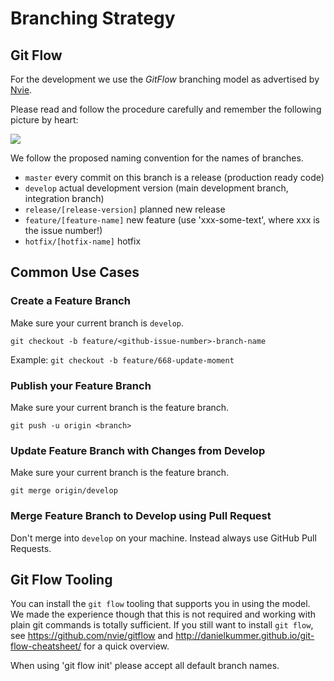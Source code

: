 # Branching Strategy

## Git Flow

For the development we use the *GitFlow* branching model as advertised by [Nvie](http://nvie.com/posts/a-successful-git-branching-model/).

Please read and follow the procedure carefully and remember the following picture by heart:

![](http://nvie.com/img/git-model@2x.png)

We follow the proposed naming convention for the names of branches.

* `master` every commit on this branch is a release (production ready code)
* `develop` actual development version (main development branch, integration branch)
* `release/[release-version]` planned new release
* `feature/[feature-name]` new feature (use 'xxx-some-text', where xxx is the issue number!)
* `hotfix/[hotfix-name]` hotfix

## Common Use Cases

### Create a Feature Branch

Make sure your current branch is `develop`.

```
git checkout -b feature/<github-issue-number>-branch-name
```

Example: `git checkout -b feature/668-update-moment`

### Publish your Feature Branch

Make sure your current branch is the feature branch.

```
git push -u origin <branch>
```

### Update Feature Branch with Changes from Develop

Make sure your current branch is the feature branch.
```
git merge origin/develop
```

### Merge Feature Branch to Develop using Pull Request

Don't merge into `develop` on your machine. Instead always use GitHub Pull Requests.

## Git Flow Tooling

You can install the `git flow` tooling that supports you in using the model. We made the experience though that this
is not required and working with plain git commands is totally sufficient. If you still want to install `git flow`, see
 https://github.com/nvie/gitflow and http://danielkummer.github.io/git-flow-cheatsheet/ for a quick overview.

When using 'git flow init' please accept all default branch names.
